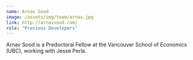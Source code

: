 ```yaml
---
name: Arnav Sood
image: /assets/img/team/arnav.jpg
link: http://arnavsood.com/
role: "Previous Developers"
---
```

Arnav Sood is a Predoctoral Fellow at the Vancouver School of Economics (UBC), working with Jesse Perla.